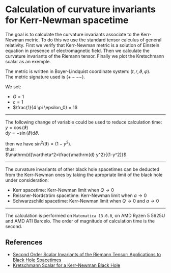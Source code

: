 # Calculation of curvature invariants for Kerr-Newman spacetime

The goal is to calculate the curvature invariants associate to the Kerr-Newman metric.
To do this we use the standard tensor calculus of general relativity. First we verify that Kerr-Newman metric is a solution of Einstein equation in presence of electromagnetic field. Then we calculate the curvature invariants of the Riemann tensor. Finally we plot the Kretschmann scalar as an exemple.  

The metric is written in Boyer-Lindquist coordinate system: $(t,r,\vartheta,\varphi)$.  
The metric signature used is $(+ - - -)$.  

We set:  
- $G = 1$
- $c = 1$
- $\frac{1}{4 \pi \epsilon_0} = 1$

---

The following change of variable could be used to reduce calculation time:  
$y=\cos(\vartheta)$  
$\mathrm{d}y= -\sin(\vartheta) \mathrm{d} \vartheta$.  

then we have $\sin^2(\vartheta)=(1-y^2)$.  
thus:  
$\mathrm{d}\vartheta^2=\frac{\mathrm{d} y^2}{(1-y^2)}$.

---

The curvature invariants of other black hole spacetimes can be deducted from the
Kerr-Newman ones by taking the apropriate limit of the black hole under consideration:

- Kerr spacetime: Kerr-Newman limit when $Q\rightarrow 0$  
- Reissner-Nordström spacetime: Kerr-Newman limit when $a\rightarrow 0$  
- Schwarzschild spacetime: Kerr-Newman limit when $Q\rightarrow 0$ and $a\rightarrow 0$  

---

The calculation is performed on `Matematica 13.0.0`, on AMD Ryzen 5 5625U and AMD ATI Barcelo. The order of magnitude of calculation time is the second.

## References

- [Second Order Scalar Invariants of the Riemann Tensor: Applications to Black Hole Spacetimes](https://arxiv.org/abs/gr-qc/0302095)
- [Kretschmann Scalar for a Kerr-Newman Black Hole](https://arxiv.org/abs/astro-ph/9912320)
